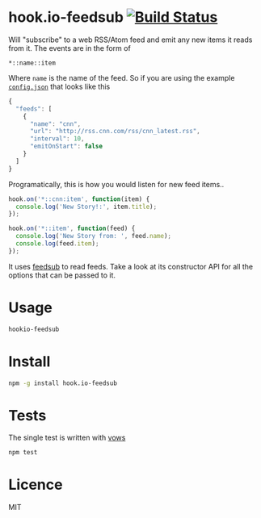 # hook.io-feedsub [![Build Status](https://secure.travis-ci.org/fent/hook.io-feedsub.png)](http://travis-ci.org/fent/hook.io-feedsub)

Will "subscribe" to a web RSS/Atom feed and emit any new items it reads from it. The events are in the form of

`*::name::item`

Where `name` is the name of the feed. So if you are using the example [`config.json`](/fent/hook.io-feedsub/tree/master/examples/config.json) that looks like this

```javascript
{
  "feeds": [
    {
      "name": "cnn",
      "url": "http://rss.cnn.com/rss/cnn_latest.rss",
      "interval": 10,
      "emitOnStart": false
    }
  ]
}
```


Programatically, this is how you would listen for new feed items..


```javascript
hook.on('*::cnn:item', function(item) {
  console.log('New Story!:', item.title);
});

hook.on('*::item', function(feed) {
  console.log('New Story from: ', feed.name);
  console.log(feed.item);
});
```

It uses [feedsub](https://github.com/fent/node-feedsub) to read feeds. Take a look at its constructor API for all the options that can be passed to it.


# Usage

```bash
hookio-feedsub
```


# Install

```bash
npm -g install hook.io-feedsub
```


# Tests

The single test is written with [vows](http://vowsjs.org/)

```bash
npm test
```

# Licence

MIT
